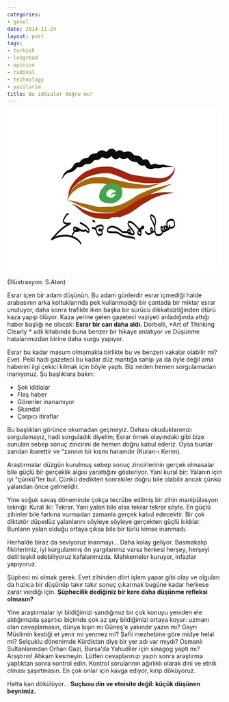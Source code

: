 ```yaml
---
categories:
- genel
date: 2014-11-24
layout: post
tags:
- turkish
- longread
- opinion
- radikal
- technology
- yazilarim
title: Bu iddialar doğru mu?
---
```


![](/images/tumblr_inline_nfnkhoXLEp1r4exmc.jpg)

(İllüstrasyon: S.Atan)

Esrar içen bir adam düşünün. Bu adam günlerdir esrar içmediği halde arabasının arka koltuklarında pek kullanmadığı bir çantada bir miktar esrar unutuyor, daha sonra trafikte iken başka bir sürücü dikkatsizliğinden ötürü kaza yapıp ölüyor. Kaza yerine gelen gazeteci vaziyeti anladığında attığı haber başlığı ne olacak: **Esrar bir can daha aldı.** Dorbelli, \*Art of Thinking Clearly \* adlı kitabında buna benzer bir hikaye anlatıyor ve Düşünme hatalarımızdan birine daha vurgu yapıyor.

Esrar bu kadar masum olmamakla birlikte bu ve benzeri vakalar olabilir mi? Evet. Peki hadi gazeteci bu kadar düz mantığa sahip ya da öyle değil ama haberini ilgi çekici kılmak için böyle yaptı. Biz neden hemen sorgulamadan inanıyoruz. Şu başlıklara bakın:

- Şok iddialar
- Flaş haber
- Görenler inanamıyor
- Skandal
- Çarpıcı itiraflar

Bu başlıkları görünce okumadan geçmeyiz. Dahası okuduklarımızı sorgulamayız, hadi sorguladık diyelim; Esrar örnek olayındaki gibi bize sunulan sebep sonuç zincirini de hemen doğru kabul ederiz. Oysa bunlar zandan ibarettir ve “zannın bir kısmı haramdır (Kuran-ı Kerim).

Araştırmalar düzgün kurulmuş sebep sonuç zincirlerinin gerçek olmasalar bile güçlü bir gerçeklik algısı yarattığını gösteriyor. Yani kural bir: Yalanın için iyi "çünkü"ler bul. Çünkü dedikten sonrakiler doğru bile olabilir ancak çünkü yalandan önce gelmelidir.

Yine soğuk savaş döneminde çokça tecrübe edilmiş bir zihin manipülasyon tekniği: Kural iki: Tekrar. Yani yalan bile olsa tekrar tekrar söyle. En güçlü zihinler bile farkına vurmadan zamanla gerçek kabul edecektir. Bir çok diktatör düpedüz yalanlarını söyleye söyleye gerçekten güçlü kıldılar. Bunların yalan olduğu ortaya çıksa bile bir türlü kimse inanmadı.

Herhalde biraz da seviyoruz inanmayı… Daha kolay geliyor. Basmakalıp fikirlerimiz, iyi kurgulanmış ön yargılarımız varsa herkesi herşey, herşeyi delil teşkil edebiliyoruz kafalarımızda. Mahkemeler kuruyor, infazlar yapıyoruz.

Şüpheci mi olmak gerek. Evet zihinden dört işlem yapar gibi olay ve olguları da hızlıca bir düşünüp takır takır sonuç çıkarmak bugüne kadar herkese zarar verdiği için. **Şüphecilik dediğiniz bir kere daha düşünme refleksi olmasın?**

Yine araştırmalar iyi bildiğimizi sandığımız bir çok konuyu yeniden ele aldığımızda şaşırtıcı biçimde çok az şey bildiğimizi ortaya koyar: uzmanı olan cevaplamasın, dünya kışın mı Güneş'e yakındır yazın mı? Gayrı Müslimin kestiği et yenir mi yenmez mi? Şafii mezhebine göre midye helal mi? Selçuklu dönenimde Kürdistan diye bir yer adı var mıydı? Osmanlı Sultanlarından Orhan Gazi, Bursa'da Yahudiler için sinagog yaptı mı? Araştırın! Ahkam kesmeyin. Lütfen cevaplarınızı yazın sonra araştırma yaptıktan sonra kontrol edin. Kontrol sorularının ağırlıklı olarak dini ve etnik olması şaşırtmasın. En çok onlar için kavga ediyor, kırıp döküyoruz.

Hatta kan dökülüyor… **Suçlusu din ve etnisite değil: küçük düşünen beynimiz.**
